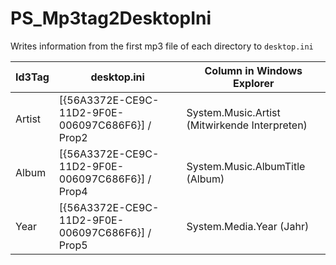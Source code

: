 # PS_Mp3tag2DesktopIni

Writes information from the first mp3 file of each directory to `desktop.ini`

| Id3Tag | desktop.ini | Column in Windows Explorer |
| --- | --- | --- |
| Artist | [{56A3372E-CE9C-11D2-9F0E-006097C686F6}] / Prop2 | System.Music.Artist (Mitwirkende Interpreten) |
| Album | [{56A3372E-CE9C-11D2-9F0E-006097C686F6}] / Prop4 | System.Music.AlbumTitle (Album) |
| Year | [{56A3372E-CE9C-11D2-9F0E-006097C686F6}] / Prop5 | System.Media.Year (Jahr) |